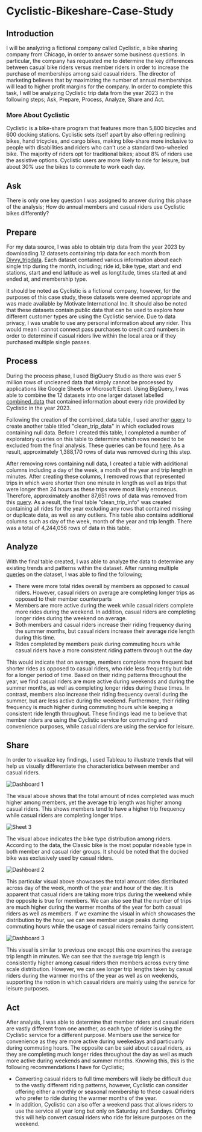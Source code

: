 # Cyclistic-Bikeshare-Case-Study

## Introduction 
I will be analyzing a fictional company called Cyclistic, a bike sharing company from Chicago, in order to answer some business questions. In particular, the company has requested me to determine the key differences between casual bike riders versus member riders in order to increase the purchase of memberships among said casual riders. The director of marketing believes that by maximizing the number of annual memberships will lead to higher profit margins for the company. In order to complete this task, I will be analyzing Cyclistic trip data from the year 2023 in the following steps; Ask, Prepare, Process, Analyze, Share and Act. 

### More About Cyclistic 

Cyclistic is a bike-share program that features more than 5,800 bicycles and 600
docking stations. Cyclistic sets itself apart by also offering reclining bikes, hand
tricycles, and cargo bikes, making bike-share more inclusive to people with disabilities
and riders who can’t use a standard two-wheeled bike. The majority of riders opt for
traditional bikes; about 8% of riders use the assistive options. Cyclistic users are more
likely to ride for leisure, but about 30% use the bikes to commute to work each day.

## Ask 

There is only one key question I was assigned to answer during this phase of the analysis; How do annual members and casual riders use Cyclistic bikes differently? 

## Prepare 

For my data source, I was able to obtain trip data from the year 2023 by downloading 12 datasets containing trip data for each month from [Divvy_tripdata](https://divvy-tripdata.s3.amazonaws.com/index.html). Each dataset contained various information about each single trip during the month, including; ride id, bike type, start and end stations, start and end latitude as well as longtitude, times started at and ended at, and membership type. 

It should be noted as Cyclistic is a fictional company, however, for the purposes of this case study, these datasets were deemed appropriate and was made available by Motivate International Inc. It should also be noted that these datasets contain public data that can be used to explore how different customer types are using the Cyclistic service. Due to data privacy, I was unable to use any personal information about any rider. This would mean I cannot connect pass purchases to credit card numbers in order to determine if casual riders live within the local area or if they purchased multiple single passes. 

## Process 

During the process phase, I used BigQuery Studio as there was over 5 million rows of uncleaned data that simply cannot be processed by applications like Google Sheets or Microsoft Excel. Using BigQuery, I was able to combine the 12 datasets into one larger dataset labelled [combined_data](https://github.com/Wasifkabeer/Cyclistic-Bikeshare-Case-Study/blob/main/Combined_data_query.sql) that contained information about every ride provided by Cyclistic in the year 2023.  

Following the creation of the combined_data table, I used another [query](https://github.com/Wasifkabeer/Cyclistic-Bikeshare-Case-Study/blob/main/Clean_trip_data_query.sql) to create another table titled "clean_trip_data" in which excluded rows containing null data. Before I created this table, I completed a number of exploratory queries on this table to determine which rows needed to be excluded from the final analysis. These queries can be found [here](https://github.com/Wasifkabeer/Cyclistic-Bikeshare-Case-Study/blob/main/Data_cleaning_exploration.sql). As a result, approximately 1,388,170 rows of data was removed during this step. 

After removing rows containing null data, I created a table with additional columns including a day of the week, a month of the year and trip length in minutes. After creating these columns, I removed rows that represented trips in which were shorter then one minute in length as well as trips that were longer then 24 hours as these trips were most likely erroneous. Therefore, approximately another 87,651 rows of data was removed from this [query](https://github.com/Wasifkabeer/Cyclistic-Bikeshare-Case-Study/blob/main/Clean_trip_info_query.sql). As a result, the final table "clean_trip_info" was created containing all rides for the year excluding any rows that contained missing or duplicate data, as well as any outliers. This table also contains additional columns such as day of the week, month of the year and trip length. There was a total of 4,244,056 rows of data in this table. 

## Analyze 

With the final table created, I was able to analyze the data to determine any existing trends and patterns within the dataset. After running multiple [queries](https://github.com/Wasifkabeer/Cyclistic-Bikeshare-Case-Study/blob/main/Data_analysis.sql) on the dataset, I was able to find the following; 

* There were more total rides overall by members as opposed to casual riders. However, casual riders on average are completing longer trips as opposed to their member counterparts 
* Members are more active during the week while casual riders complete more rides during the weekend. In addition, casual riders are completing longer rides during the weekend on average. 
* Both members and casual riders increase their riding frequency during the summer months, but casual riders increase their average ride length during this time. 
* Rides completed by members peak during commuting hours while casual riders have a more consistent riding pattern through out the day

This would indicate that on average, members complete more frequent but shorter rides as opposed to casual riders, who ride less frequently but ride for a longer period of time. Based on their riding patterns throughout the year, we find casual riders are more active during weekends and during the summer months, as well as completing longer rides during these times. In contrast, members also increase their riding frequency overall during the summer, but are less active during the weekend. Furthermore, their riding frequency is much higher during commuting hours while keeping a consistent ride length throughout. These findings lead me to believe that member riders are using the Cyclistic service for commuting and convenience purposes, while casual riders are using the service for leisure. 

## Share 

In order to visualize key findings, I used Tableau to illustrate trends that will help us visually differentiate the characteristics between member and casual riders. 


![Dashboard 1](https://github.com/Wasifkabeer/Cyclistic-Bikeshare-Case-Study/assets/169206006/d220eae4-2313-4e2a-83ac-a602031f5770)

The visual above shows that the total amount of rides completed was much higher among members, yet the average trip length was higher among casual riders. This shows members tend to have a higher trip frequency while casual riders are completing longer trips. 

![Sheet 3](https://github.com/Wasifkabeer/Cyclistic-Bikeshare-Case-Study/assets/169206006/b1dc300c-cacf-48e1-bfec-dfba0b5dcd6c)

The visual above indicates the bike type distribution among riders. According to the data, the Classic bike is the most popular rideable type in both member and casual rider groups. It should be noted that the docked bike was exclusively used by casual riders. 

![Dashboard 2](https://github.com/Wasifkabeer/Cyclistic-Bikeshare-Case-Study/assets/169206006/aa82f20f-0df0-4096-90e4-2fc6789aabe9)

This particular visual above showcases the total amount rides distributed across day of the week, month of the year and hour of the day. It is apparent that casual riders are taking more trips during the weekend while the opposite is true for members. We can also see that the number of trips are much higher during the warmer months of the year for both casual riders as well as members. If we examine the visual in which showcases the distribution by the hour, we can see member usage peaks during commuting hours while the usage of casual riders remains fairly consistent. 

![Dashboard 3](https://github.com/Wasifkabeer/Cyclistic-Bikeshare-Case-Study/assets/169206006/3eb37d19-806b-4ccc-a975-b733cd8c0671)

This visual is similar to previous one except this one examines the average trip length in minutes. We can see that the average trip length is consistently higher among casual riders then members across every time scale distribution. However, we can see longer trip lengths taken by casual riders during the warmer months of the year as well as on weekends, supporting the notion in which casual riders are mainly using the service for leisure purposes. 

## Act 

After analysis, I was able to determine that member riders and casual riders are vastly different from one another, as each type of rider is using the Cyclistic service for a different purpose. Members use the service for convenience as they are more active during weekedays and particuarly during commuting hours. The opposite can be said about casual riders, as they are completing much longer rides throughout the day as well as much more active during weekends and summer months. Knowing this, this is the following recommendations I have for Cyclistic; 

* Converting casual riders to full time members will likely be difficult due to the vastly different riding patterns, however, Cyclistic can consider offering either a monthly or seasonal membership to these casual riders who prefer to ride during the warmer months of the year.
* In addition, Cyclistic can also offer a weekend pass that allows riders to use the service all year long but only on Saturday and Sundays. Offering this will help convert casual riders who ride for leisure purposes on the weekend.  




